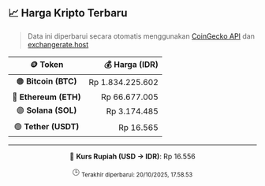

<!-- HARGA_KRIPTO -->
## 📈 Harga Kripto Terbaru

> Data ini diperbarui secara otomatis menggunakan [CoinGecko API](https://www.coingecko.com/) dan [exchangerate.host](https://exchangerate.host/)

<div align="center">

| 🪙 Token | 💰 Harga (IDR) |
|:------:|---------------:|
| 🟠 **Bitcoin (BTC)**   | Rp 1.834.225.602 |
| 🔵 **Ethereum (ETH)**  | Rp 66.677.005 |
| 🟣 **Solana (SOL)**    | Rp 3.174.485 |
| 🟢 **Tether (USDT)**   | Rp 16.565 |

---

💱 **Kurs Rupiah (USD → IDR)**: Rp 16.556

🕒 <sub>Terakhir diperbarui: 20/10/2025, 17.58.53</sub>

</div>
<!-- /HARGA_KRIPTO -->